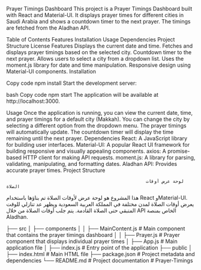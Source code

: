 

Prayer Timings Dashboard
This project is a Prayer Timings Dashboard built with React and Material-UI. It displays prayer times for different cities in Saudi Arabia and shows a countdown timer to the next prayer. The timings are fetched from the Aladhan API.

Table of Contents
Features
Installation
Usage
Dependencies
Project Structure
License
Features
Displays the current date and time.
Fetches and displays prayer timings based on the selected city.
Countdown timer to the next prayer.
Allows users to select a city from a dropdown list.
Uses the moment.js library for date and time manipulation.
Responsive design using Material-UI components.
Installation

Copy code
npm install
Start the development server:

bash
Copy code
npm start
The application will be available at http://localhost:3000.

Usage
Once the application is running, you can view the current date, time, and prayer timings for a default city (Makkah).
You can change the city by selecting a different option from the dropdown menu. The prayer timings will automatically update.
The countdown timer will display the time remaining until the next prayer.
Dependencies
React: A JavaScript library for building user interfaces.
Material-UI: A popular React UI framework for building responsive and visually appealing components.
axios: A promise-based HTTP client for making API requests.
moment.js: A library for parsing, validating, manipulating, and formatting dates.
Aladhan API: Provides accurate prayer times.
Project Structure

                                                        لوحة عرض أوقات الصلاة

هذا المشروع هو لوحة عرض لأوقات الصلاة تم بناؤها باستخدام React وMaterial-UI. يعرض أوقات الصلاة لمدن مختلفة في المملكة العربية السعودية ويظهر عد تنازلي للوقت المتبقي حتى الصلاة القادمة. يتم جلب أوقات الصلاة من خلال API الخاص بمنصة Aladhan.

├── src
│ ├── components
│ │ ├── MainContent.js # Main component that contains the prayer timings dashboard
│ │ ├── Prayer.js # Prayer component that displays individual prayer times
│ ├── App.js # Main application file
│ ├── index.js # Entry point of the application
├── public
│ ├── index.html # Main HTML file
├── package.json # Project metadata and dependencies
└── README.md # Project documentation
#   P r a y e r - T i m i n g s  
 
